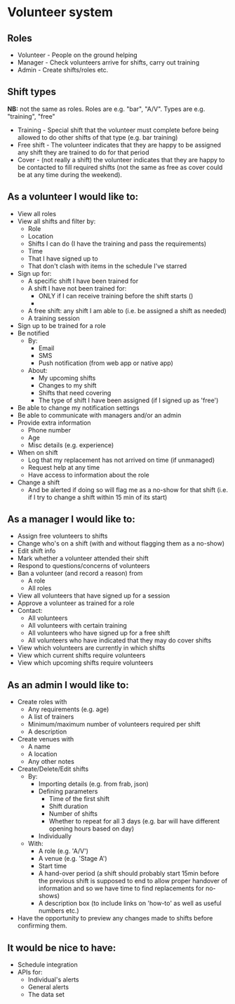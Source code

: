 # Volunteer system

## Roles
* Volunteer - People on the ground helping
* Manager - Check volunteers arrive for shifts, carry out training
* Admin - Create shifts/roles etc.

## Shift types
**NB:** not the same as roles. Roles are e.g. "bar", "A/V". Types are e.g. "training", "free"

* Training - Special shift that the volunteer must complete before being allowed to do other shifts of that type (e.g. bar training)
* Free shift - The volunteer indicates that they are happy to be assigned any shift they are trained to do for that period
* Cover - (not really a shift) the volunteer indicates that they are happy to be contacted to fill required shifts (not the same as free as cover could be at any time during the weekend).

As a volunteer I would like to:
-------------------------------
* View all roles
* View all shifts and filter by:
    - Role
    - Location
    - Shifts I can do (I have the training and pass the requirements)
    - Time
    - That I have signed up to
    - That don't clash with items in the schedule I've starred
* Sign up for:
    - A specific shift I have been trained for
    - A shift I have not been trained for:
        + ONLY if I can receive training before the shift starts ()
        +  
    - A free shift: any shift I am able to (i.e. be assigned a shift as needed)
    - A training session
* Sign up to be trained for a role
* Be notified
    - By:
        + Email
        + SMS
        + Push notification (from web app or native app)
    - About:
        + My upcoming shifts
        + Changes to my shift
        + Shifts that need covering
        + The type of shift I have been assigned (if I signed up as 'free')
* Be able to change my notification settings
* Be able to communicate with managers and/or an admin
* Provide extra information
    - Phone number
    - Age
    - Misc details (e.g. experience)
* When on shift
    - Log that my replacement has not arrived on time (if unmanaged)
    - Request help at any time
    - Have access to information about the role
* Change a shift
    - And be alerted if doing so will flag me as a no-show for that shift (i.e. if I try to change a shift within 15 min of its start)


As a manager I would like to:
-----------------------------
* Assign free volunteers to shifts
* Change who's on a shift (with and without flagging them as a no-show)
* Edit shift info
* Mark whether a volunteer attended their shift
* Respond to questions/concerns of volunteers
* Ban a volunteer (and record a reason) from
    - A role
    - All roles
* View all volunteers that have signed up for a session
* Approve a volunteer as trained for a role
* Contact:
    - All volunteers
    - All volunteers with certain training
    - All volunteers who have signed up for a free shift
    - All volunteers who have indicated that they may do cover shifts
* View which volunteers are currently in which shifts
* View which current shifts require volunteers
* View which upcoming shifts require volunteers

As an admin I would like to:
----------------------------
* Create roles with
    - Any requirements (e.g. age)
    - A list of trainers
    - Minimum/maximum number of volunteers required per shift
    - A description
* Create venues with
    - A name
    - A location
    - Any other notes
* Create/Delete/Edit shifts
    - By:
        + Importing details (e.g. from frab, json)
        + Defining parameters
            * Time of the first shift
            * Shift duration
            * Number of shifts
            * Whether to repeat for all 3 days (e.g. bar will have different opening hours based on day)
        + Individually
    - With:
        + A role (e.g. 'A/V')
        + A venue (e.g. 'Stage A')
        + Start time
        + A hand-over period (a shift should probably start 15min before the previous shift is supposed to end to allow proper handover of information and so we have time to find replacements for no-shows)
        + A description box (to include links on 'how-to' as well as useful numbers etc.)
* Have the opportunity to preview any changes made to shifts before confirming them.

It would be nice to have:
-------------------------
* Schedule integration
* APIs for:
    - Individual's alerts
    - General alerts
    - The data set
